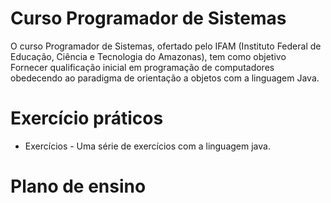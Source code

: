 # Curso Programador de Sistemas

O curso Programador de Sistemas, ofertado pelo IFAM (Instituto Federal de Educação, Ciência e Tecnologia do Amazonas), tem como objetivo Fornecer qualificação inicial em programação de computadores obedecendo ao paradigma de orientação a objetos com a linguagem Java.

# Exercício práticos 

* Exercícios - Uma série de exercícios com a linguagem java.

# Plano de ensino
